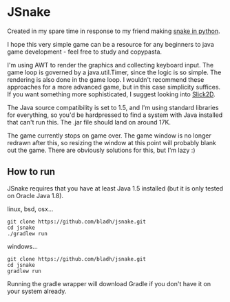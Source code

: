 JSnake
======

Created in my spare time in response to my friend making
[snake in python](https://github.com/jocke-l/snake).

I hope this very simple game can be a resource for any beginners to java game
development - feel free to study and copypasta.

I'm using AWT to render the graphics and collecting keyboard input. The game
loop is governed by a java.util.Timer, since the logic is so simple. The
rendering is also done in the game loop. I wouldn't recommend these approaches
for a more advanced game, but in this case simplicity suffices. If you
want something more sophisticated, I suggest looking into
[Slick2D](http://slick.ninjacave.com/).

The Java source compatibility is set to 1.5, and I'm using standard libraries
for everything, so you'd be hardpressed to find a system with Java installed
that can't run this. The .jar file should land on around 17K.

The game currently stops on game over. The game window is no longer redrawn
after this, so resizing the window at this point will probably blank out the
game. There are obviously solutions for this, but I'm lazy :)

How to run
----------

JSnake requires that you have at least Java 1.5 installed (but it is only tested
on Oracle Java 1.8).

linux, bsd, osx...

    git clone https://github.com/bladh/jsnake.git
    cd jsnake
    ./gradlew run

windows...

    git clone https://github.com/bladh/jsnake.git
    cd jsnake
    gradlew run

Running the gradle wrapper will download Gradle if you don't have it on your
system already.
